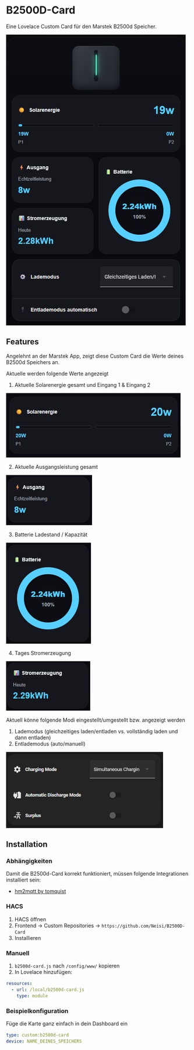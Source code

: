 # B2500D-Card

Eine Lovelace Custom Card für den Marstek B2500d Speicher.

![Beispielcard](/examples/Screenshot.png)

## Features
Angelehnt an der Marstek App, zeigt diese Custom Card die Werte deines B2500d Speichers an.

Aktuelle werden folgende Werte angezeigt 

1. Aktuelle Solarenergie gesamt und Eingang 1 & Eingang 2
   
![Solarenergie](/examples/Solarenergie.png)

2. Aktuelle Ausgangsleistung gesamt

![Ausgangsleistung](/examples/Ausgang.png)

3. Batterie Ladestand / Kapazität

![Batterie](/examples/Batterie.png)

4. Tages Stromerzeugung

![Stromerzeugung](/examples/Stromerzeugung.png)

Aktuell könne folgende Modi eingestellt/umgestellt bzw. angezeigt werden

1. Lademodus (gleichzeitiges laden/entladen vs. vollständig laden und dann entladen)
2. Entlademodus (auto/manuell)

![Modus](/examples/Modus.png)

## Installation

### Abhängigkeiten
Damit die B2500d-Card korrekt funktioniert, müssen folgende Integrationen installiert sein:

- [hm2mqtt by tomquist](https://github.com/tomquist/hm2mqtt)

### HACS
1. HACS öffnen
2. Frontend → Custom Repositories → `https://github.com/Neisi/B2500D-Card`
3. Installieren

### Manuell
1. `b2500d-card.js` nach `/config/www/` kopieren
2. In Lovelace hinzufügen:
```yaml
resources:
  - url: /local/b2500d-card.js
    type: module
```
### Beispielkonfiguration
Füge die Karte ganz einfach in dein Dashboard ein
```yaml
type: custom:b2500d-card
device: NAME_DEINES_SPEICHERS
```

